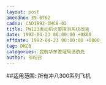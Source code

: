 ```yaml
---
layout: post
amendno: 39-0762
cadno: CAD1992-DHC8-02
title: PW123发动机火警探测系统改装
date: 1992-04-23 00:00:00 +0800
effdate: 1992-04-23 00:00:00 +0800
tag: DHC8
categories: 民航华东管理局适航处
author: 邬纪召
---
```


##适用范围:
所有冲八300系列飞机

